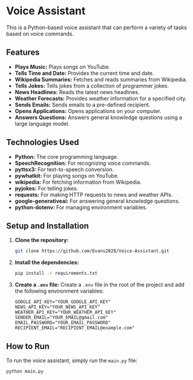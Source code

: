# Voice Assistant

This is a Python-based voice assistant that can perform a variety of tasks based on voice commands.

## Features

*   **Plays Music:** Plays songs on YouTube.
*   **Tells Time and Date:** Provides the current time and date.
*   **Wikipedia Summaries:** Fetches and reads summaries from Wikipedia.
*   **Tells Jokes:** Tells jokes from a collection of programmer jokes.
*   **News Headlines:** Reads the latest news headlines.
*   **Weather Forecasts:** Provides weather information for a specified city.
*   **Sends Emails:** Sends emails to a pre-defined recipient.
*   **Opens Applications:** Opens applications on your computer.
*   **Answers Questions:** Answers general knowledge questions using a large language model.

## Technologies Used

*   **Python:** The core programming language.
*   **SpeechRecognition:** For recognizing voice commands.
*   **pyttsx3:** For text-to-speech conversion.
*   **pywhatkit:** For playing songs on YouTube.
*   **wikipedia:** For fetching information from Wikipedia.
*   **pyjokes:** For telling jokes.
*   **requests:** For making HTTP requests to news and weather APIs.
*   **google-generativeai:** For answering general knowledge questions.
*   **python-dotenv:** For managing environment variables.

## Setup and Installation

1.  **Clone the repository:**
    ```bash
    git clone https://github.com/Evans2028/Voice-Assistant.git
    ```

2.  **Install the dependencies:**
    ```bash
    pip install -r requirements.txt
    ```

3.  **Create a `.env` file:**
    Create a `.env` file in the root of the project and add the following environment variables:

    ```
    GOOGLE_API_KEY="YOUR_GOOGLE_API_KEY"
    NEWS_API_KEY="YOUR_NEWS_API_KEY"
    WEATHER_API_KEY="YOUR_WEATHER_API_KEY"
    SENDER_EMAIL="YOUR_EMAIL@gmail.com"
    EMAIL_PASSWORD="YOUR_EMAIL_PASSWORD"
    RECIPIENT_EMAIL="RECIPIENT_EMAIL@example.com"
    ```

## How to Run

To run the voice assistant, simply run the `main.py` file:

```bash
python main.py
```
